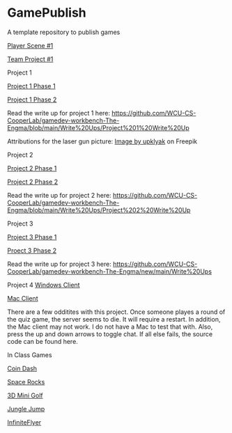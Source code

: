 # GamePublish
A template repository to publish games

[Player Scene #1](https://html-preview.github.io/?url=https://github.com/WCU-CS-CooperLab/demo-games-The-Engma/blob/main/Player%20Scene/index.html)

[Team Project #1](https://html-preview.github.io/?url=https://github.com/WCU-CS-CooperLab/demo-games-The-Engma/blob/main/Team%20Project%20%231/Index.html)


Project 1

[Project 1 Phase 1](https://html-preview.github.io/?url=https://github.com/WCU-CS-CooperLab/demo-games-The-Engma/blob/Project-1/Phase%201/Index.html)

[Project 1 Phase 2](https://html-preview.github.io/?url=https://github.com/WCU-CS-CooperLab/demo-games-The-Engma/blob/Project-1/Phase%202/Index.html)

Read the write up for project 1 here: https://github.com/WCU-CS-CooperLab/gamedev-workbench-The-Engma/blob/main/Write%20Ups/Project%201%20Write%20Up

Attributions for the laser gun picture: <a href="https://www.freepik.com/free-photos-vectors/laser-sprite">Image by upklyak</a> on Freepik 



Project 2

[Project 2 Phase 1](https://html-preview.github.io/?url=https://github.com/WCU-CS-CooperLab/demo-games-The-Engma/blob/Project-2/Project%202%20Phase%201/index.html)

[Project 2 Phase 2](https://html-preview.github.io/?url=https://github.com/WCU-CS-CooperLab/demo-games-The-Engma/blob/Project-2/Project%202%20Phase%202/Index.html)

Read the write up for project 2 here: https://github.com/WCU-CS-CooperLab/gamedev-workbench-The-Engma/blob/main/Write%20Ups/Project%202%20Write%20Up


Project 3

[Project 3 Phase 1](https://html-preview.github.io/?url=https://github.com/WCU-CS-CooperLab/demo-games-The-Engma/blob/Project-3/Project%203%20Phase%201/Index.html)

[Proect 3 Phase 2](https://html-preview.github.io/?url=https://github.com/WCU-CS-CooperLab/demo-games-The-Engma/blob/Project-3/Project%203%20Phase%202/Index.html)

Read the write up for project 3 here: https://github.com/WCU-CS-CooperLab/gamedev-workbench-The-Engma/new/main/Write%20Ups


Project 4
[Windows Client](https://github.com/The-Engma/GameDevQuizClient/raw/refs/heads/main/ChristmasQuizWindowsClient.zip?download=)

[Mac Client](https://github.com/The-Engma/GameDevQuizClient/raw/refs/heads/main/christmas_quiz_mac_client.zip?download=)

There are a few odditites with this project. Once someone playes a round of the quiz game, the server seems to die. It will require a restart.
In addition, the Mac client may not work. I do not have a Mac to test that with. Also, press the up and down arrows to toggle chat.
If all else fails, the source code can be found here.

In Class Games

[Coin Dash](https://html-preview.github.io/?url=https://github.com/WCU-CS-CooperLab/demo-games-The-Engma/blob/main/Coin%20Dash/index.html)

[Space Rocks](https://html-preview.github.io/?url=https://github.com/WCU-CS-CooperLab/demo-games-The-Engma/blob/Project-1/Phase%201/Index.html)

[3D Mini Golf](https://html-preview.github.io/?url=https://github.com/WCU-CS-CooperLab/demo-games-The-Engma/blob/Project-2/Project%202%20Phase%201/index.html)

[Jungle Jump](https://html-preview.github.io/?url=https://github.com/WCU-CS-CooperLab/demo-games-The-Engma/blob/main/Jungle%20Jump/index.html)

[InfiniteFlyer](https://github.com/WCU-CS-CooperLab/demo-games-The-Engma/blob/Project-3/Project%203%20Phase%201/Index.html)

